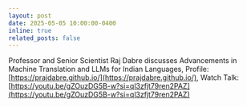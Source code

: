 ```yaml
---
layout: post
date: 2025-05-05 10:00:00-0400
inline: true
related_posts: false
---
```


Professor and Senior Scientist Raj Dabre discusses Advancements in Machine Translation and LLMs for Indian Languages, Profile: [https://prajdabre.github.io/](https://prajdabre.github.io/), Watch Talk: [https://youtu.be/gZOuzDG5B-w?si=ql3zfjt79ren2PAZ](https://youtu.be/gZOuzDG5B-w?si=ql3zfjt79ren2PAZ)